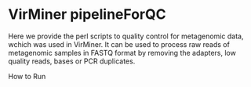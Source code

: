 # VirMiner pipelineForQC
Here we provide the perl scripts to quality control for metagenomic data, wchich was used in VirMiner. It can be used to process raw reads of metagenomic samples in FASTQ format by removing the adapters, low quality reads, bases or PCR duplicates.

How to Run

